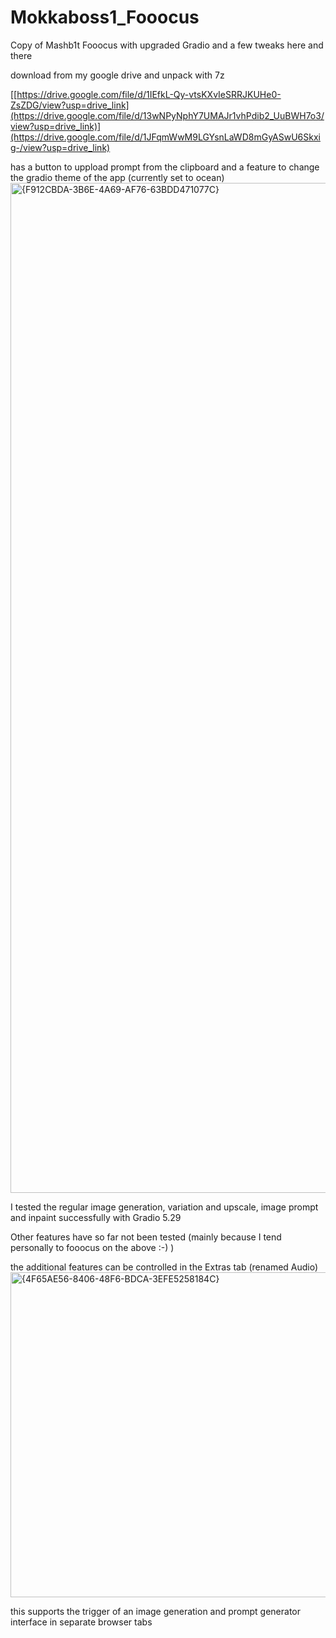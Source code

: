 # Mokkaboss1_Fooocus
Copy of Mashb1t Fooocus with upgraded Gradio and a few tweaks here and there

download from my google drive and unpack with 7z

[[https://drive.google.com/file/d/1IEfkL-Qy-vtsKXvIeSRRJKUHe0-ZsZDG/view?usp=drive_link](https://drive.google.com/file/d/13wNPyNphY7UMAJr1vhPdib2_UuBWH7o3/view?usp=drive_link)](https://drive.google.com/file/d/1JFqmWwM9LGYsnLaWD8mGyASwU6Skxig-/view?usp=drive_link)


has a button to uppload prompt from the clipboard and a feature to change the gradio theme of the app (currently set to ocean)
<img width="1616" alt="{F912CBDA-3B6E-4A69-AF76-63BDD471077C}" src="https://github.com/user-attachments/assets/ee9fee3f-a137-45bc-8c8d-85266f8e058a" />



I tested the regular image generation, variation and upscale, image prompt and inpaint successfully with Gradio 5.29

Other features have so far not been tested (mainly because I tend personally to fooocus on the above :-) )

the additional features can be controlled in the Extras tab (renamed Audio)
<img width="520" alt="{4F65AE56-8406-48F6-BDCA-3EFE5258184C}" src="https://github.com/user-attachments/assets/bfb43a3e-2d65-45d5-b614-97988948092c" />

this supports the trigger of an image generation and prompt generator interface in separate browser tabs
